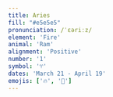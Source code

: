 ```yaml
---
title: Aries
fill: "#e5e5e5"
pronunciation: /ˈɛəriːz/
element: 'Fire'
animal: 'Ram'
alignment: 'Positive'
number: '1'
symbol: '♈'
dates: 'March 21 - April 19'
emojis: ['🔥', '🐏']
---
```

